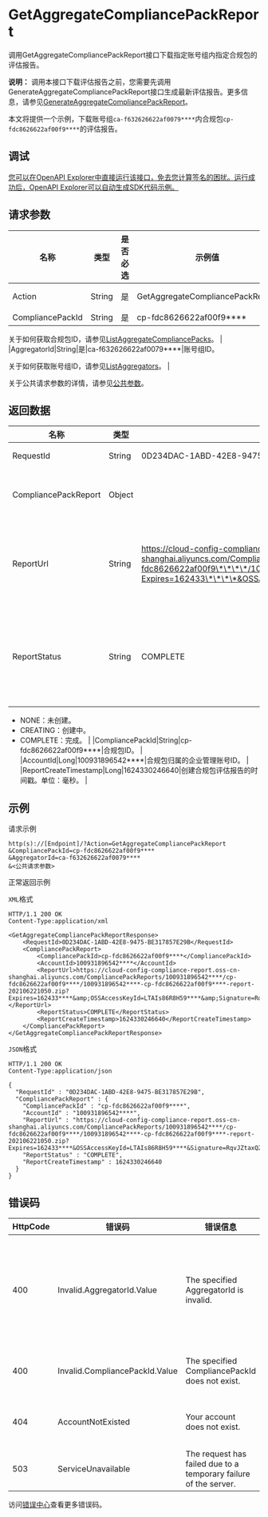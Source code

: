 # GetAggregateCompliancePackReport

调用GetAggregateCompliancePackReport接口下载指定账号组内指定合规包的评估报告。

**说明：** 调用本接口下载评估报告之前，您需要先调用GenerateAggregateCompliancePackReport接口生成最新评估报告。更多信息，请参见[GenerateAggregateCompliancePackReport](~~262687~~)。

本文将提供一个示例，下载账号组`ca-f632626622af0079****`内合规包`cp-fdc8626622af00f9****`的评估报告。

## 调试

[您可以在OpenAPI Explorer中直接运行该接口，免去您计算签名的困扰。运行成功后，OpenAPI Explorer可以自动生成SDK代码示例。](https://api.aliyun.com/#product=Config&api=GetAggregateCompliancePackReport&type=RPC&version=2020-09-07)

## 请求参数

|名称|类型|是否必选|示例值|描述|
|--|--|----|---|--|
|Action|String|是|GetAggregateCompliancePackReport|要执行的操作，取值：**GetAggregateCompliancePackReport**。 |
|CompliancePackId|String|是|cp-fdc8626622af00f9\*\*\*\*|合规包ID。

 关于如何获取合规包ID，请参见[ListAggregateCompliancePacks](~~262059~~)。 |
|AggregatorId|String|是|ca-f632626622af0079\*\*\*\*|账号组ID。

 关于如何获取账号组ID，请参见[ListAggregators](~~255797~~)。 |

关于公共请求参数的详情，请参见[公共参数](~~251751~~)。

## 返回数据

|名称|类型|示例值|描述|
|--|--|---|--|
|RequestId|String|0D234DAC-1ABD-42E8-9475-BE317857E29B|请求ID。 |
|CompliancePackReport|Object| |合规包评估报告。 |
|ReportUrl|String|https://cloud-config-compliance-report.oss-cn-shanghai.aliyuncs.com/CompliancePackReports/100931896542\*\*\*\*/cp-fdc8626622af00f9\*\*\*\*/100931896542\*\*\*\*-cp-fdc8626622af00f9\*\*\*\*-report-202106221050.zip?Expires=162433\*\*\*\*&OSSAccessKeyId=LTAIs86R8H59\*\*\*\*&Signature=RqvJZtaxQ2HfqRcl0Ic2HG8oo\*\*\*\*|合规包评估报告的下载地址。 |
|ReportStatus|String|COMPLETE|合规包评估报告的状态。取值：

 -   NONE：未创建。
-   CREATING：创建中。
-   COMPLETE：完成。 |
|CompliancePackId|String|cp-fdc8626622af00f9\*\*\*\*|合规包ID。 |
|AccountId|Long|100931896542\*\*\*\*|合规包归属的企业管理账号ID。 |
|ReportCreateTimestamp|Long|1624330246640|创建合规包评估报告的时间戳。单位：毫秒。 |

## 示例

请求示例

```
http(s)://[Endpoint]/?Action=GetAggregateCompliancePackReport
&CompliancePackId=cp-fdc8626622af00f9****
&AggregatorId=ca-f632626622af0079****
&<公共请求参数>
```

正常返回示例

`XML`格式

```
HTTP/1.1 200 OK
Content-Type:application/xml

<GetAggregateCompliancePackReportResponse>
	<RequestId>0D234DAC-1ABD-42E8-9475-BE317857E29B</RequestId>
	<CompliancePackReport>
		<CompliancePackId>cp-fdc8626622af00f9****</CompliancePackId>
		<AccountId>100931896542****</AccountId>
		<ReportUrl>https://cloud-config-compliance-report.oss-cn-shanghai.aliyuncs.com/CompliancePackReports/100931896542****/cp-fdc8626622af00f9****/100931896542****-cp-fdc8626622af00f9****-report-202106221050.zip?Expires=162433****&amp;OSSAccessKeyId=LTAIs86R8H59****&amp;Signature=RqvJZtaxQ2HfqRcl0Ic2HG8oo****</ReportUrl>
		<ReportStatus>COMPLETE</ReportStatus>
		<ReportCreateTimestamp>1624330246640</ReportCreateTimestamp>
	</CompliancePackReport>
</GetAggregateCompliancePackReportResponse>
```

`JSON`格式

```
HTTP/1.1 200 OK
Content-Type:application/json

{
  "RequestId" : "0D234DAC-1ABD-42E8-9475-BE317857E29B",
  "CompliancePackReport" : {
    "CompliancePackId" : "cp-fdc8626622af00f9****",
    "AccountId" : "100931896542****",
    "ReportUrl" : "https://cloud-config-compliance-report.oss-cn-shanghai.aliyuncs.com/CompliancePackReports/100931896542****/cp-fdc8626622af00f9****/100931896542****-cp-fdc8626622af00f9****-report-202106221050.zip?Expires=162433****&OSSAccessKeyId=LTAIs86R8H59****&Signature=RqvJZtaxQ2HfqRcl0Ic2HG8oo****",
    "ReportStatus" : "COMPLETE",
    "ReportCreateTimestamp" : 1624330246640
  }
}
```

## 错误码

|HttpCode|错误码|错误信息|描述|
|--------|---|----|--|
|400|Invalid.AggregatorId.Value|The specified AggregatorId is invalid.|账号组ID不存在或无权限使用该账号组。|
|400|Invalid.CompliancePackId.Value|The specified CompliancePackId does not exist.|合规包ID不存在。|
|404|AccountNotExisted|Your account does not exist.|您的账号不存在。|
|503|ServiceUnavailable|The request has failed due to a temporary failure of the server.|服务不可用。|

访问[错误中心](https://error-center.aliyun.com/status/product/Config)查看更多错误码。

